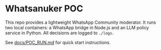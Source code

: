 # Whatsanuker POC

This repo provides a lightweight WhatsApp Community moderator. It runs two local containers: a WhatsApp bridge in Node.js and an LLM policy service in Python. All decisions are logged to `./logs`.

See [docs/POC_RUN.md](docs/POC_RUN.md) for quick start instructions.
